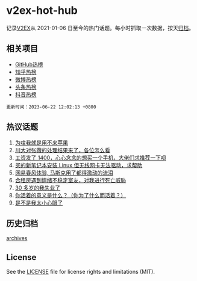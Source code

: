 # v2ex-hot-hub

 记录[V2EX](https://www.v2ex.com/)从 2021-01-06 日至今的热门话题。每小时抓取一次数据，按天[归档](archives)。
 
 ## 相关项目

- [GitHub热榜](https://github.com/it985/github-hot-hub)
- [知乎热榜](https://github.com/it985/zhihu-hot-hub)
- [微博热榜](https://github.com/it985/weibo-hot-hub)
- [头条热榜](https://github.com/it985/toutiao-hot-hub)
- [抖音热榜](https://github.com/it985/douyin-hot-hub)


 `更新时间：2023-06-22 12:02:13 +0800`

## 热议话题

1. [为啥我就是用不来苹果](https://www.v2ex.com/t/950641)
1. [川大对张薇的处理结果来了，各位怎么看](https://www.v2ex.com/t/950706)
1. [工资发了 1400，心心念念的想买一个手机，大佬们求推荐一下呗](https://www.v2ex.com/t/950732)
1. [买的新笔记本安装 Linux 但无线网卡无法驱动，求帮助](https://www.v2ex.com/t/950600)
1. [网易春风体验, 马斯克用了都得激动的流泪](https://www.v2ex.com/t/950609)
1. [合租房遇到情绪不稳定室友，对我进行死亡威胁](https://www.v2ex.com/t/950617)
1. [30 多岁的我失业了](https://www.v2ex.com/t/950773)
1. [你活着的意义是什么？（你为了什么而活着？）](https://www.v2ex.com/t/950782)
1. [是不是我太小心眼了](https://www.v2ex.com/t/950705)

## 历史归档

[archives](archives)

## License

See the [LICENSE](LICENSE) file for license rights and limitations (MIT).
